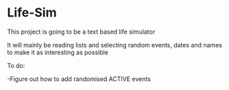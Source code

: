 # Life-Sim
This project is going to be a text based life simulator

It will mainly be reading lists and selecting random events, dates and names to make it as interesting as possible


To do:
 
-Figure out how to add randomised ACTIVE events


